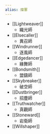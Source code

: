 ```yaml
---
alias: 燦軍
---
```

- [[Lightweaver]]
	- 織光師
- [[Elsecaller]]
	- 異召師
- [[Windrunner]]
	- 逐風師
- [[Edgedancer]]
	- 緣舞師
- [[Bondsmith]]
	- 盟鑄師
- [[Skybreaker]]
	- 破空師
- [[Dustbringer]]
	- 招塵師
- [[Truthwatcher]]
	- 真觀師
- [[Stoneward]]
	- 岩衛師
- [[Willshaper]]